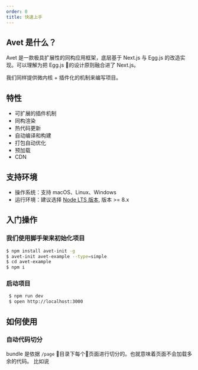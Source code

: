 ```yaml
---
order: 0
title: 快速上手
---
```


## Avet 是什么？

Avet 是一款极具扩展性的同构应用框架，底层基于 Next.js 与 Egg.js 的改造实现。可以理解为把 Egg.js 的设计原则融合进了 Next.js。

我们同样提供微内核 + 插件化的机制来编写项目。

## 特性

- 可扩展的插件机制
- 同构渲染
- 热代码更新
- 自动编译和构建
- 打包自动优化
- 预加载
- CDN

## 支持环境

- 操作系统：支持 macOS、Linux、Windows
- 运行环境：建议选择 [Node LTS 版本](http://nodejs.org/), 版本 >= 8.x

## 入门操作

### 我们使用脚手架来初始化项目

```bash
$ npm install avet-init -g
$ avet-init avet-example --type=simple
$ cd avet-example
$ npm i
```

### 启动项目

```bash
 $ npm run dev
 $ open http://localhost:3000
```

## 如何使用

### 自动代码切分

bundle 是依据 `/page` 目录下每个页面进行切分的。也就意味着页面不会加载多余的代码。
比如说